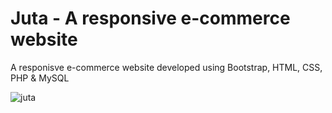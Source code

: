 # Juta - A responsive e-commerce website
A responisve e-commerce website developed using Bootstrap, HTML, CSS, PHP &amp; MySQL

![juta](https://user-images.githubusercontent.com/88294010/129831545-d4577ed8-7d47-4142-a121-f09376d6ca24.png)
